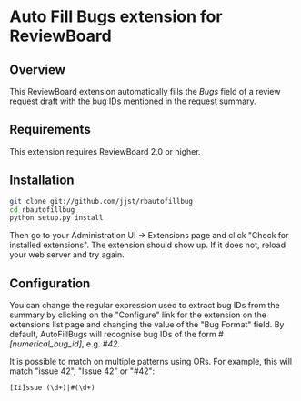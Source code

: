 Auto Fill Bugs extension for ReviewBoard
========================================

Overview
--------

This ReviewBoard extension automatically fills the _Bugs_ field of a review request draft with the bug IDs mentioned in the request summary.

Requirements
------------

This extension requires ReviewBoard 2.0 or higher.

Installation
------------

```bash
git clone git://github.com/jjst/rbautofillbug
cd rbautofillbug
python setup.py install
```

Then go to your Administration UI -> Extensions page and click "Check for installed extensions". The extension should show up. If it does not, reload your web server and try again.

Configuration
-------------

You can change the regular expression used to extract bug IDs from the summary by clicking on the "Configure" link for the extension on the extensions list page and changing the value of the "Bug Format" field.
By default, AutoFillBugs will recognise bug IDs of the form _#[numerical_bug_id]_, e.g. _#42_.

It is possible to match on multiple patterns using ORs. For example, this will match "issue 42", "Issue 42" or "#42":

```
[Ii]ssue (\d+)|#(\d+)
```
